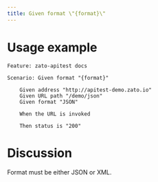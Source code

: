 ```yaml
---
title: Given format \"{format}\"
---
```


Usage example
=============

    Feature: zato-apitest docs

    Scenario: Given format "{format}"

        Given address "http://apitest-demo.zato.io"
        Given URL path "/demo/json"
        Given format "JSON"

        When the URL is invoked

        Then status is "200"

Discussion
==========

Format must be either JSON or XML.
